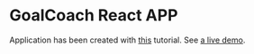 # GoalCoach React APP

Application has been created with [this](https://www.udemy.com/react-js-and-redux-mastering-web-apps/learn/v4/content) tutorial. See [a live demo](https://webwarriors.pl/michalwielgus/react/goal-coach-react-app).